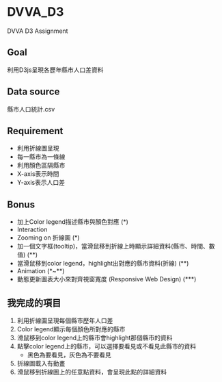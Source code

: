 # DVVA_D3
DVVA D3 Assignment
## Goal
利用D3js呈現各歷年縣市人口差資料
## Data source
縣市人口統計.csv
## Requirement
* 利用折線圖呈現
* 每一縣市為一條線
* 利用顏色區隔縣市
* X-axis表示時間
* Y-axis表示人口差
## Bonus
* 加上Color legend描述縣市與顏色對應 (*)
* Interaction
* Zooming on 折線圖 (*)
* 加一個文字框(tooltip)，當滑鼠移到折線上時顯示詳細資料(縣市、時間、數值) (**)
* 當滑鼠移到color legend，highlight出對應的縣市資料(折線) (**)
* Animation (*~**)
* 動態更新圖表大小來對齊視窗寬度 (Responsive Web Design) (***)
## 我完成的項目
1. 利用折線圖呈現每個縣市歷年人口差
2. Color legend顯示每個顏色所對應的縣市
3. 滑鼠移到color legend上的縣市會highlight那個縣市的資料
4. 點擊color legend上的縣市，可以選擇要看見或不看見此縣市的資料
   * 黑色為要看見，灰色為不要看見
5. 折線圖載入有動畫
6. 滑鼠移到折線圖上的任意點資料，會呈現此點的詳細資料
